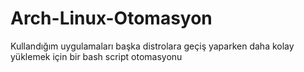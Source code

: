 # Arch-Linux-Otomasyon
Kullandığım uygulamaları başka distrolara geçiş yaparken daha kolay yüklemek için bir bash script otomasyonu
